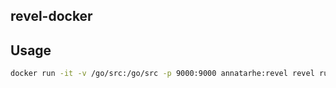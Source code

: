 ## revel-docker

## Usage

```bash
docker run -it -v /go/src:/go/src -p 9000:9000 annatarhe:revel revel run github.com/username/project
```


